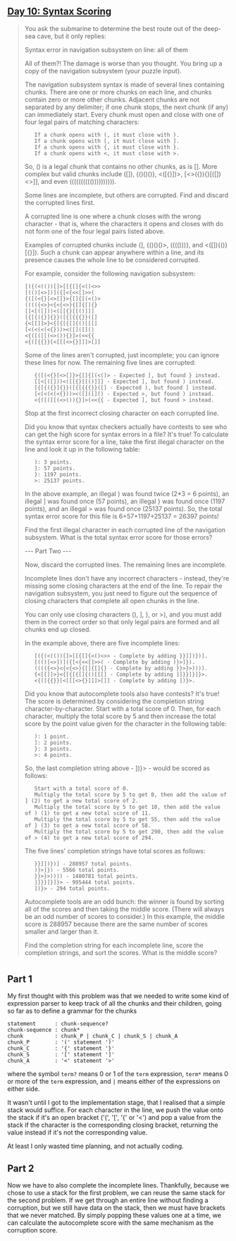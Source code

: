 ## [Day 10: Syntax Scoring](https://adventofcode.com/2021/day/10) ##

>You ask the submarine to determine the best route out of the deep-sea cave, but it only replies:
>
>Syntax error in navigation subsystem on line: all of them
>
>All of them?! The damage is worse than you thought. You bring up a copy of the navigation subsystem (your puzzle input).
>
>The navigation subsystem syntax is made of several lines containing chunks. There are one or more chunks on each line, and chunks contain zero or more other chunks. Adjacent chunks are not separated by any delimiter; if one chunk stops, the next chunk (if any) can immediately start. Every chunk must open and close with one of four legal pairs of matching characters:
>```
>    If a chunk opens with (, it must close with ).
>    If a chunk opens with [, it must close with ].
>    If a chunk opens with {, it must close with }.
>    If a chunk opens with <, it must close with >.
>```
>So, () is a legal chunk that contains no other chunks, as is []. More complex but valid chunks include ([]), {()()()}, <([{}])>, [<>({}){}[([])<>]], and even (((((((((()))))))))).
>
>Some lines are incomplete, but others are corrupted. Find and discard the corrupted lines first.
>
>A corrupted line is one where a chunk closes with the wrong character - that is, where the characters it opens and closes with do not form one of the four legal pairs listed above.
>
>Examples of corrupted chunks include (], {()()()>, (((()))}, and <([]){()}[{}]). Such a chunk can appear anywhere within a line, and its presence causes the whole line to be considered corrupted.
>
>For example, consider the following navigation subsystem:
>```
>[({(<(())[]>[[{[]{<()<>>
>[(()[<>])]({[<{<<[]>>(
>{([(<{}[<>[]}>{[]{[(<()>
>(((({<>}<{<{<>}{[]{[]{}
>[[<[([]))<([[{}[[()]]]
>[{[{({}]{}}([{[{{{}}([]
>{<[[]]>}<{[{[{[]{()[[[]
>[<(<(<(<{}))><([]([]()
><{([([[(<>()){}]>(<<{{
><{([{{}}[<[[[<>{}]]]>[]]
>```
>Some of the lines aren't corrupted, just incomplete; you can ignore these lines for now. The remaining five lines are corrupted:
>```
>    {([(<{}[<>[]}>{[]{[(<()> - Expected ], but found } instead.
>    [[<[([]))<([[{}[[()]]] - Expected ], but found ) instead.
>    [{[{({}]{}}([{[{{{}}([] - Expected ), but found ] instead.
>    [<(<(<(<{}))><([]([]() - Expected >, but found ) instead.
>    <{([([[(<>()){}]>(<<{{ - Expected ], but found > instead.
>```
>Stop at the first incorrect closing character on each corrupted line.
>
>Did you know that syntax checkers actually have contests to see who can get the high score for syntax errors in a file? It's true! To calculate the syntax error score for a line, take the first illegal character on the line and look it up in the following table:
>```
>    ): 3 points.
>    ]: 57 points.
>    }: 1197 points.
>    >: 25137 points.
>```
>In the above example, an illegal ) was found twice (2*3 = 6 points), an illegal ] was found once (57 points), an illegal } was found once (1197 points), and an illegal > was found once (25137 points). So, the total syntax error score for this file is 6+57+1197+25137 = 26397 points!
>
>Find the first illegal character in each corrupted line of the navigation subsystem. What is the total syntax error score for those errors?
>
>--- Part Two ---
>
>Now, discard the corrupted lines. The remaining lines are incomplete.
>
>Incomplete lines don't have any incorrect characters - instead, they're missing some closing characters at the end of the line. To repair the navigation subsystem, you just need to figure out the sequence of closing characters that complete all open chunks in the line.
>
>You can only use closing characters (), ], }, or >), and you must add them in the correct order so that only legal pairs are formed and all chunks end up closed.
>
>In the example above, there are five incomplete lines:
>```
>    [({(<(())[]>[[{[]{<()<>> - Complete by adding }}]])})].
>    [(()[<>])]({[<{<<[]>>( - Complete by adding )}>]}).
>    (((({<>}<{<{<>}{[]{[]{} - Complete by adding }}>}>)))).
>    {<[[]]>}<{[{[{[]{()[[[] - Complete by adding ]]}}]}]}>.
>    <{([{{}}[<[[[<>{}]]]>[]] - Complete by adding ])}>.
>```
>Did you know that autocomplete tools also have contests? It's true! The score is determined by considering the completion string character-by-character. Start with a total score of 0. Then, for each character, multiply the total score by 5 and then increase the total score by the point value given for the character in the following table:
>```
>    ): 1 point.
>    ]: 2 points.
>    }: 3 points.
>    >: 4 points.
>```
>So, the last completion string above - ])}> - would be scored as follows:
>```
>    Start with a total score of 0.
>    Multiply the total score by 5 to get 0, then add the value of ] (2) to get a new total score of 2.
>    Multiply the total score by 5 to get 10, then add the value of ) (1) to get a new total score of 11.
>    Multiply the total score by 5 to get 55, then add the value of } (3) to get a new total score of 58.
>    Multiply the total score by 5 to get 290, then add the value of > (4) to get a new total score of 294.
>```
>The five lines' completion strings have total scores as follows:
>```
>    }}]])})] - 288957 total points.
>    )}>]}) - 5566 total points.
>    }}>}>)))) - 1480781 total points.
>    ]]}}]}]}> - 995444 total points.
>    ])}> - 294 total points.
>```
>Autocomplete tools are an odd bunch: the winner is found by sorting all of the scores and then taking the middle score. (There will always be an odd number of scores to consider.) In this example, the middle score is 288957 because there are the same number of scores smaller and larger than it.
>
>Find the completion string for each incomplete line, score the completion strings, and sort the scores. What is the middle score?

#

## Part 1 ##

My first thought with this problem was that we needed to write some kind of expression parser to keep track of all the chunks and their children, going so far as to define a grammar for the chunks
```
statement      : chunk-sequence?
chunk-sequence : chunk*
chunk          : chunk_P | chunk_C | chunk_S | chunk_A
chunk_P        : '(' statement ')'
chunk_C        : '{' statement '}'
chunk_S        : '[' statement ']'
chunk_A        : '<' statement '>'
```
where the symbol `term?` means 0 or 1 of the `term` expression, `term*` means 0 or more of the `term` expression, and `|` means either of the expressions on either side.

It wasn't until I got to the implementation stage, that I realised that a simple stack would suffice. For each character in the line, we push the value onto the stack if it's an open bracket ('(', '[', '{' or '<') and pop a value from the stack if the character is the corresponding closing bracket, returning the value instead if it's not the corresponding value.

At least I only wasted time planning, and not actually coding.

## Part 2 ##

Now we have to also complete the incomplete lines. Thankfully, because we chose to use a stack for the first problem, we can reuse the same stack for the second problem. If we get through an entire line without finding a corruption, but we still have data on the stack, then we must have brackets that we never matched. By simply popping these values one at a time, we can calculate the autocomplete score with the same mechanism as the corruption score.